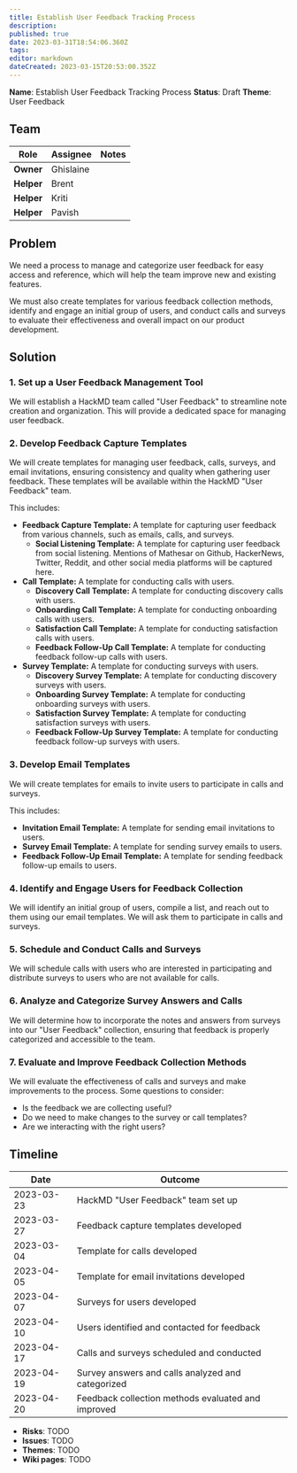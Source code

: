 ```yaml
---
title: Establish User Feedback Tracking Process
description: 
published: true
date: 2023-03-31T18:54:06.360Z
tags: 
editor: markdown
dateCreated: 2023-03-15T20:53:00.352Z
---
```


**Name**: Establish User Feedback Tracking Process
**Status**: Draft
**Theme**: User Feedback

## Team

| Role                          | Assignee  | Notes                           |
|-------------------------------|-----------|---------------------------------|
| **Owner**                     | Ghislaine |                                 |
| **Helper**                    | Brent     |                                 |
| **Helper**                    | Kriti     |                                 |
| **Helper**                    | Pavish    |

## Problem

We need a process to manage and categorize user feedback for easy access and reference, which will help the team improve new and existing features.

We must also create templates for various feedback collection methods, identify and engage an initial group of users, and conduct calls and surveys to evaluate their effectiveness and overall impact on our product development.

## Solution

### 1. Set up a User Feedback Management Tool

We will establish a HackMD team called "User Feedback" to streamline note creation and organization. This will provide a dedicated space for managing user feedback.

### 2. Develop Feedback Capture Templates

We will create templates for managing user feedback, calls, surveys, and email invitations, ensuring consistency and quality when gathering user feedback. These templates will be available within the HackMD "User Feedback" team.

This includes:

- **Feedback Capture Template:** A template for capturing user feedback from various channels, such as emails, calls, and surveys.
  - **Social Listening Template:** A template for capturing user feedback from social listening. Mentions of Mathesar on Github, HackerNews, Twitter, Reddit, and other social media platforms will be captured here.
- **Call Template:** A template for conducting calls with users.
  - **Discovery Call Template:** A template for conducting discovery calls with users.
  - **Onboarding Call Template:** A template for conducting onboarding calls with users.
  - **Satisfaction Call Template:** A template for conducting satisfaction calls with users.
  - **Feedback Follow-Up Call Template:** A template for conducting feedback follow-up calls with users.
- **Survey Template:** A template for conducting surveys with users.
  - **Discovery Survey Template:** A template for conducting discovery surveys with users.
  - **Onboarding Survey Template:** A template for conducting onboarding surveys with users.
  - **Satisfaction Survey Template:** A template for conducting satisfaction surveys with users.
  - **Feedback Follow-Up Survey Template:** A template for conducting feedback follow-up surveys with users.

### 3. Develop Email Templates

We will create templates for emails to invite users to participate in calls and surveys.

This includes:

- **Invitation Email Template:** A template for sending email invitations to users.
- **Survey Email Template:** A template for sending survey emails to users.
- **Feedback Follow-Up Email Template:** A template for sending feedback follow-up emails to users.

### 4. Identify and Engage Users for Feedback Collection

We will identify an initial group of users, compile a list, and reach out to them using our email templates. We will ask them to participate in calls and surveys.

### 5. Schedule and Conduct Calls and Surveys

We will schedule calls with users who are interested in participating and distribute surveys to users who are not available for calls.

### 6. Analyze and Categorize Survey Answers and Calls

We will determine how to incorporate the notes and answers from surveys into our "User Feedback" collection, ensuring that feedback is properly categorized and accessible to the team.

### 7. Evaluate and Improve Feedback Collection Methods

We will evaluate the effectiveness of calls and surveys and make improvements to the process.
Some questions to consider:

- Is the feedback we are collecting useful?
- Do we need to make changes to the survey or call templates?
- Are we interacting with the right users?

## Timeline

| Date       | Outcome                                             |
|------------|-----------------------------------------------------|
| 2023-03-23 | HackMD "User Feedback" team set up              |
| 2023-03-27 | Feedback capture templates developed           |
| 2023-03-04 | Template for calls developed                    |
| 2023-04-05 | Template for email invitations developed        |
| 2023-04-07 | Surveys for users developed                    |
| 2023-04-10 | Users identified and contacted for feedback    |
| 2023-04-17 | Calls and surveys scheduled and conducted      |
| 2023-04-19 | Survey answers and calls analyzed and categorized |
| 2023-04-20 | Feedback collection methods evaluated and improved |

- **Risks**: TODO
- **Issues**: TODO
- **Themes**: TODO
- **Wiki pages**: TODO
